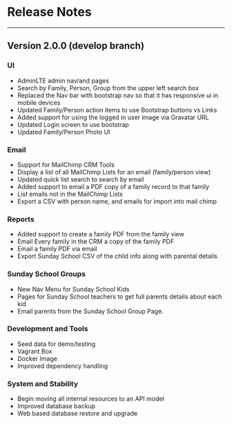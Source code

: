 # Release Notes

---
## Version 2.0.0 (develop branch)

### UI

- AdminLTE admin nav/and pages 
- Search by Family, Person, Group from the upper left search box
- Replaced the Nav bar with bootstrap nav so that it has responsive ui in mobile devices
- Updated Family/Person action items to use Bootstrap buttons vs Links
- Added support for using the logged in user image via Gravatar URL
- Updated Login screen to use bootstrap
- Updated Family/Person Photo UI

### Email

- Support for MailChimp CRM Tools
- Display a list of all MailChimp Lists for an email (family/person view)
- Updated quick list search to search by email
- Added support to email a PDF copy of a family record to that family
- List emails not in the MailChimp Lists
- Export a CSV with person name, and emails for import into mail chimp

### Reports

- Added support to create a family PDF from the family view
- Email Every family in the CRM a copy of the family PDF
- Email a family PDF via email
- Export Sunday School CSV of the child info along with parental details

### Sunday School Groups

- New Nav Menu for Sunday School Kids
- Pages for Sunday School teachers to get full parents details about each kid
- Email parents from the Sunday School Group Page.

### Development and Tools

- Seed data for demo/testing
- Vagrant Box
- Docker Image
- Improved dependency handling

### System and Stability

- Begin moving all internal resources to an API model
- Improved database backup
- Web based database restore and upgrade